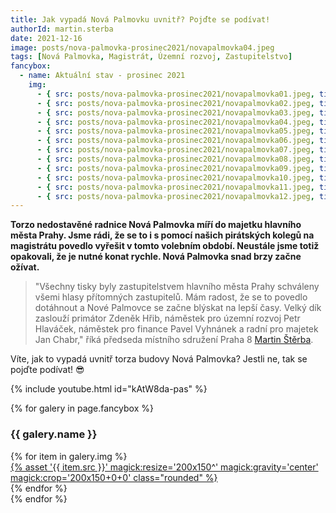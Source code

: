```yaml
---
title: Jak vypadá Nová Palmovku uvnitř? Pojďte se podívat!
authorId: martin.sterba
date: 2021-12-16
image: posts/nova-palmovka-prosinec2021/novapalmovka04.jpeg
tags: [Nová Palmovka, Magistrát, Územní rozvoj, Zastupitelstvo]
fancybox:
  - name: Aktuální stav - prosinec 2021
    img:
      - { src: posts/nova-palmovka-prosinec2021/novapalmovka01.jpeg, title: Aktuální stav Nové Palmovky }
      - { src: posts/nova-palmovka-prosinec2021/novapalmovka02.jpeg, title: Aktuální stav Nové Palmovky }
      - { src: posts/nova-palmovka-prosinec2021/novapalmovka03.jpeg, title: Aktuální stav Nové Palmovky }
      - { src: posts/nova-palmovka-prosinec2021/novapalmovka04.jpeg, title: Aktuální stav Nové Palmovky }
      - { src: posts/nova-palmovka-prosinec2021/novapalmovka05.jpeg, title: Aktuální stav Nové Palmovky }
      - { src: posts/nova-palmovka-prosinec2021/novapalmovka06.jpeg, title: Aktuální stav Nové Palmovky }
      - { src: posts/nova-palmovka-prosinec2021/novapalmovka07.jpeg, title: Aktuální stav Nové Palmovky }
      - { src: posts/nova-palmovka-prosinec2021/novapalmovka08.jpeg, title: Aktuální stav Nové Palmovky }      
      - { src: posts/nova-palmovka-prosinec2021/novapalmovka09.jpeg, title: Aktuální stav Nové Palmovky }
      - { src: posts/nova-palmovka-prosinec2021/novapalmovka10.jpeg, title: Aktuální stav Nové Palmovky }
      - { src: posts/nova-palmovka-prosinec2021/novapalmovka11.jpeg, title: Aktuální stav Nové Palmovky }
      - { src: posts/nova-palmovka-prosinec2021/novapalmovka12.jpeg, title: Aktuální stav Nové Palmovky }
---
```


**Torzo nedostavěné radnice Nová Palmovka míří do majetku hlavního města Prahy. Jsme rádi, že se to i s pomocí našich pirátských kolegů na magistrátu povedlo vyřešit v tomto volebním období. Neustále jsme totiž opakovali, že je nutné konat rychle. Nová Palmovka snad brzy začne ožívat.**

>"Všechny tisky byly zastupitelstvem hlavního města Prahy schváleny všemi hlasy přítomných zastupitelů. Mám radost, že se to povedlo dotáhnout a Nové Palmovce se začne blýskat na lepší časy. Velký dík zaslouží primátor Zdeněk Hřib, náměstek pro územní rozvoj Petr Hlaváček, náměstek pro finance Pavel Vyhnánek a radní pro majetek Jan Chabr," říká předseda místního sdružení Praha 8 [Martin Štěrba](https://praha8.pirati.cz/lide/martin-sterba.html).

Víte, jak to vypadá uvnitř torza budovy Nová Palmovka? Jestli ne, tak se pojďte podívat! 😎

{% include youtube.html id="kAtW8da-pas" %}

{% for galery in page.fancybox %}
<div class="mt-4">
  <h3>{{ galery.name }}</h3>
  <div class="grid grid-cols-4 gap-4">
  {% for item in galery.img %}
    <div class="">
      <a data-fancybox="gallery" href="{% asset '{{ item.src }}' @path %}" data-caption="{{ item.title }}">{% asset '{{ item.src }}' magick:resize='200x150^' magick:gravity='center' magick:crop='200x150+0+0' class="rounded" %}</a>
    </div>
  {% endfor %}
  </div>
</div>
{% endfor %}
 
